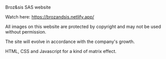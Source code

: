 Broz&sis SAS website  


Watch here: 
https://brozandsis.netlify.app/

All images on this website are protected by copyright and may not be used without permission.  

The site will evolve in accordance with the company's growth.

HTML, CSS and Javascript for a kind of matrix effect.
